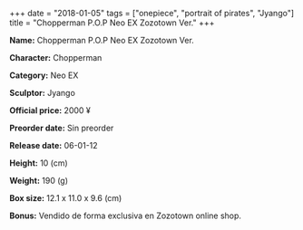 +++
date = "2018-01-05"
tags = ["onepiece", "portrait of pirates", "Jyango"]
title = "Chopperman P.O.P Neo EX Zozotown Ver."
+++

**Name:** Chopperman P.O.P Neo EX Zozotown Ver.

**Character:** Chopperman

**Category:** Neo EX 

**Sculptor:** Jyango

**Official price:** 2000 ¥

**Preorder date:** Sin preorder

**Release date:** 06-01-12

**Height:** 10 (cm)

**Weight:** 190 (g)

**Box size:** 12.1 x 11.0 x 9.6 (cm)

**Bonus:** Vendido de forma exclusiva en Zozotown online shop.

